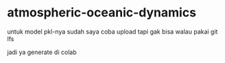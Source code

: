 # atmospheric-oceanic-dynamics
untuk model pkl-nya sudah saya coba upload tapi gak bisa walau pakai git lfs

jadi ya generate di colab
